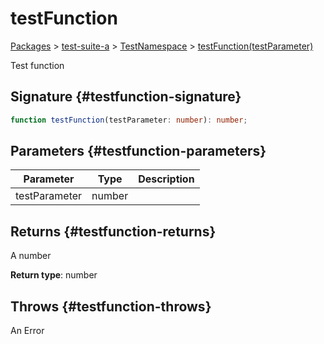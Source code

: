 # testFunction

[Packages](/) > [test-suite-a](/test-suite-a/) > [TestNamespace](/test-suite-a/testnamespace-namespace/) > [testFunction(testParameter)](/test-suite-a/testnamespace-namespace/testfunction-function)

Test function

## Signature {#testfunction-signature}

```typescript
function testFunction(testParameter: number): number;
```

## Parameters {#testfunction-parameters}

| Parameter | Type | Description |
| - | - | - |
| testParameter | number | |

## Returns {#testfunction-returns}

A number

**Return type**: number

## Throws {#testfunction-throws}

An Error
